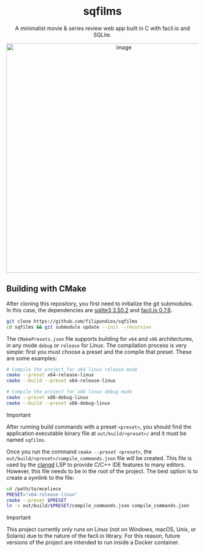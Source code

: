 <!-- # sqfilms -->
<div align="center">
<h1>sqfilms</h1>
<p>A minimalist movie & series review web app built in C with facil.io and SQLite.</p>
<img height="600" alt="image" src="https://github.com/user-attachments/assets/0e51f1b1-521d-4633-ac44-265045a23204" />
</div>

## Building with CMake

After cloning this repository, you first need to initialize the git submodules.  
In this case, the dependencies are [sqlite3 3.50.2](https://github.com/sqlite/sqlite/tree/9d7c5df7f0e42528bf514b5231d58273bea47e40)
and [facil.io 0.7.6](https://github.com/boazsegev/facil.io/tree/512a354dbd31e1895647df852d1565f9d408ed91).

```bash
git clone https://github.com/filipondios/sqfilms
cd sqfilms && git submodule update --init --recursive
```

The `CMakePresets.json` file supports building for `x64` and `x86` architectures, in
any mode `debug` or `release` for Linux. The compilation process is very
simple: first you must choose a preset and the compile that preset.
These are some examples:

```sh
# Compile the project for x64 linux release mode
cmake --preset x64-release-linux
cmake --build --preset x64-release-linux

# Compile the project for x86 linux debug mode
cmake --preset x86-debug-linux
cmake --build --preset x86-debug-linux
```

> [!IMPORTANT]
> After running build commands with a preset `<preset>`, you should find the application
> executable binary file at `out/build/<preset>/` and it must be named `sqfilms`.

Once you run the command `cmake --preset <preset>`, the `out/build/<preset>/compile_commands.json`
file will be created. This file is used by the [clangd](https://github.com/clangd/clangd) LSP
to provide C/C++ IDE features to many editors. However, this file needs to be in the
root of the project. The best option is to create a symlink to the file:

```sh
cd /path/to/mceliece
PRESET="x64-release-linux"
cmake --preset $PRESET
ln -s out/build/$PRESET/compile_commands.json compile_commands.json
```

> [!IMPORTANT]
> This project currently only runs on Linux (not on Windows, macOS, Unix, or Solaris)
> due to the nature of the facil.io library.
> For this reason, future versions of the project are intended to run inside a Docker container.
